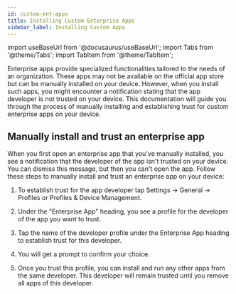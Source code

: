```yaml
---
id: custom-ent-apps
title: Installing Custom Enterprise Apps
sidebar_label: Installing Custom Apps
---
```


import useBaseUrl from '@docusaurus/useBaseUrl';
import Tabs from '@theme/Tabs';
import TabItem from '@theme/TabItem';

Enterprise apps provide specialized functionalities tailored to the needs of an organization. These apps may not be available on the official app store but can be manually installed on your device. However, when you install such apps, you might encounter a notification stating that the app developer is not trusted on your device. This documentation will guide you through the process of manually installing and establishing trust for custom enterprise apps on your device.

## Manually install and trust an enterprise app

When you first open an enterprise app that you've manually installed, you see a notification that the developer of the app isn't trusted on your device. You can dismiss this message, but then you can't open the app. Follow these steps to manually install and trust an enterprise app on your device:

1. To establish trust for the app developer tap Settings → General → Profiles or Profiles & Device Management.

2. Under the "Enterprise App" heading, you see a profile for the developer of the app you want to trust.

3. Tap the name of the developer profile under the Enterprise App heading to establish trust for this developer.

4. You will get a prompt to confirm your choice.

5. Once you trust this profile, you can install and run any other apps from the same developer. This developer will remain trusted until you remove all apps of this developer.
